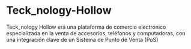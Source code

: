 # Teck_nology-Hollow
Teck_nology Hollow erá una plataforma de comercio electrónico especializada en la venta de accesorios, teléfonos y computadoras, con una integración clave de un Sistema de Punto de Venta (PoS) 

